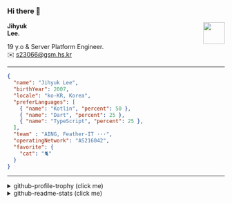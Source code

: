 ### Hi there 👋
<img src="https://github.githubassets.com/images/mona-loading-default.gif" width="50px" align="right">
</a>

**Jihyuk\
Lee.**

19 y.o & Server Platform Engineer.\
✉️ <s23066@gsm.hs.kr>

---

```json
{
  "name": "Jihyuk Lee",
  "birthYear": 2007,
  "locale": "ko-KR, Korea",
  "preferLanguages": [
    { "name": "Kotlin", "percent": 50 },
    { "name": "Dart", "percent": 25 },
    { "name": "TypeScript", "percent": 25 },
  ],
  "team" : "AING, Feather-IT ···",
  "operatingNetwork": "AS216042",
  "favorite": {
    "cat": "🐈"
  }
}
```
---
<details>
  <summary>github-profile-trophy (click me)</summary>
  
![](https://github-profile-trophy.vercel.app/?username=withJihyuk&row=1&column=8&theme=nord)
  
</details>
<details>
  <summary>github-readme-stats (click me)</summary>
  
<!--START_SECTION:waka-->
![Code Time](http://img.shields.io/badge/Code%20Time-984%20hrs%2034%20mins-blue)

![Lines of code](https://img.shields.io/badge/%EC%A0%80%EB%8A%94%20%EC%97%AC%ED%83%9C%EA%B9%8C%EC%A7%80%20-747.8%20thousand%20%EC%A4%84%EC%9D%98%20%EC%BD%94%EB%93%9C%EB%A5%BC%20%EC%9E%91%EC%84%B1%ED%96%88%EC%96%B4%EC%9A%94.-blue)

**저는 아침형 인간이에요. 🐤** 

```text
🌞 아침                     985 commits         ██████░░░░░░░░░░░░░░░░░░░   22.36 % 
🌆 낮　                     1525 commits        █████████░░░░░░░░░░░░░░░░   34.61 % 
🌃 저녁                     1549 commits        █████████░░░░░░░░░░░░░░░░   35.16 % 
🌙 밤　                     347 commits         ██░░░░░░░░░░░░░░░░░░░░░░░   07.88 % 
```


📊 **저는 이번주를 이렇게 시간을 보냈어요.** 

```text
🕑︎ Timezone: Asia/Seoul

💬 프로그래밍 언어들: 
TypeScript               3 hrs 44 mins       ███████████████░░░░░░░░░░   60.43 % 
Kotlin                   1 hr 5 mins         ████░░░░░░░░░░░░░░░░░░░░░   17.57 % 
Java                     53 mins             ████░░░░░░░░░░░░░░░░░░░░░   14.40 % 
Bash                     16 mins             █░░░░░░░░░░░░░░░░░░░░░░░░   04.52 % 
Markdown                 7 mins              ░░░░░░░░░░░░░░░░░░░░░░░░░   01.96 % 

🔥 에디터들: 
VS Code                  4 hrs 12 mins       █████████████████░░░░░░░░   67.99 % 
IntelliJ IDEA            1 hr 58 mins        ████████░░░░░░░░░░░░░░░░░   32.01 % 

💻 운영 체제들: 
Mac                      6 hrs 11 mins       █████████████████████████   100.00 % 
```


 Last Updated on 12/10/2025 18:47:14 UTC
<!--END_SECTION:waka-->

</details>

</div>

